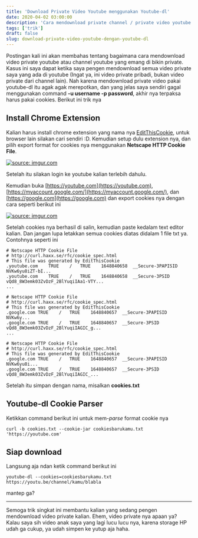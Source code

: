 ```yaml
---
title: 'Download Private Video Youtube menggunakan Youtube-dl'
date: 2020-04-02 03:00:00
description: 'Cara mendownload private channel / private video youtube dengan menggunakan youtube-dl'
tags: ['trik']
draft: false
slug: download-private-video-youtube-dengan-youtube-dl
---
```


Postingan kali ini akan membahas tentang bagaimana cara mendownload video private youtube atau channel youtube yang emang di bikin private. Kasus ini saya dapat ketika saya pengen mendownload semua video private saya yang ada di youtube (Ingat ya, ini video private pribadi, bukan video private dari channel lain). Nah karena mendownload private video pakai youtube-dl itu agak agak merepotkan, dan yang jelas saya sendiri gagal menggunakan command **-u username -p password**, akhir nya terpaksa harus pakai cookies. Berikut ini trik nya

## Install Chrome Extension

Kalian harus install chrome extension yang nama nya [EditThisCookie](https://chrome.google.com/webstore/detail/editthiscookie/fngmhnnpilhplaeedifhccceomclgfbg), untuk browser lain silakan cari sendiri :D. Kemudian setup dulu extension nya, dan pilih export format for cookies nya menggunakan **Netscape HTTP Cookie File**.

<a href="https://imgur.com/uXSZOyf"><img src="https://i.imgur.com/uXSZOyf.png" title="source: imgur.com" /></a>

Setelah itu silakan login ke youtube kalian terlebih dahulu.

Kemudian buka [https://youtube.com](https://youtube.com), [https://myaccount.google.com/](https://myaccount.google.com/), dan [https://google.com](https://google.com) dan export cookies nya dengan cara seperti berikut ini

<a href="https://imgur.com/4ZY4MEy"><img src="https://i.imgur.com/4ZY4MEy.png" title="source: imgur.com" /></a>

Setelah cookies nya berhasil di salin, kemudian paste kedalam text editor kalian. Dan jangan lupa letakkan semua cookies diatas didalam 1 file txt ya. Contohnya seperti ini

```
# Netscape HTTP Cookie File
# http://curl.haxx.se/rfc/cookie_spec.html
# This file was generated by EditThisCookie
.youtube.com	TRUE	/	TRUE	1648840658	__Secure-3PAPISID	NVKw6yu8iZT-bI...
.youtube.com	TRUE	/	TRUE	1648840658	__Secure-3PSID	vQd8_8W3emk03ZvDzF_2BlYuqiIAa1-VTY...
...

# Netscape HTTP Cookie File
# http://curl.haxx.se/rfc/cookie_spec.html
# This file was generated by EditThisCookie
.google.com	TRUE	/	TRUE	1648840657	__Secure-3PAPISID	NVKw6y...
.google.com	TRUE	/	TRUE	1648840657	__Secure-3PSID	vQd8_8W3emk03ZvDzF_2BlYuqiIAGIC_g...
...

# Netscape HTTP Cookie File
# http://curl.haxx.se/rfc/cookie_spec.html
# This file was generated by EditThisCookie
.google.com	TRUE	/	TRUE	1648840657	__Secure-3PAPISID	NVKw6yu8i...
.google.com	TRUE	/	TRUE	1648840657	__Secure-3PSID	vQd8_8W3emk03ZvDzF_2BlYuqiIAGIC_...
```

Setelah itu simpan dengan nama, misalkan **cookies.txt**

## Youtube-dl Cookie Parser

Ketikkan command berikut ini untuk mem-*parse* format cookie nya

```
curl -b cookies.txt --cookie-jar cookiesbarukamu.txt 'https://youtube.com'
```

## Siap download

Langsung aja ndan ketik command berikut ini

```
youtube-dl --cookies=cookiesbarukamu.txt https://youtu.be/channel/kamu/blabla
```

mantep ga?

---

Semoga trik singkat ini membantu kalian yang sedang pengen mendownload video private kalian. Ehem, video private nya apaan ya? Kalau saya sih video anak saya yang lagi lucu lucu nya, karena storage HP udah ga cukup, ya udah simpen ke yutup aja haha.

<style>
.small img {
  width: 80%;
}
</style>
